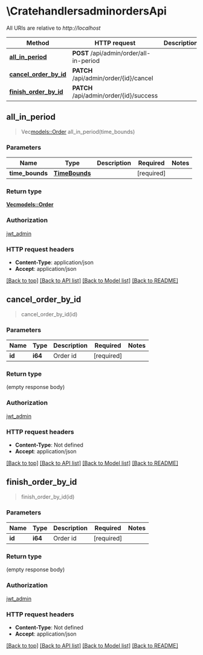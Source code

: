 # \CratehandlersadminordersApi

All URIs are relative to *http://localhost*

Method | HTTP request | Description
------------- | ------------- | -------------
[**all_in_period**](CratehandlersadminordersApi.md#all_in_period) | **POST** /api/admin/order/all-in-period | 
[**cancel_order_by_id**](CratehandlersadminordersApi.md#cancel_order_by_id) | **PATCH** /api/admin/order/{id}/cancel | 
[**finish_order_by_id**](CratehandlersadminordersApi.md#finish_order_by_id) | **PATCH** /api/admin/order/{id}/success | 



## all_in_period

> Vec<models::Order> all_in_period(time_bounds)


### Parameters


Name | Type | Description  | Required | Notes
------------- | ------------- | ------------- | ------------- | -------------
**time_bounds** | [**TimeBounds**](TimeBounds.md) |  | [required] |

### Return type

[**Vec<models::Order>**](Order.md)

### Authorization

[jwt_admin](../README.md#jwt_admin)

### HTTP request headers

- **Content-Type**: application/json
- **Accept**: application/json

[[Back to top]](#) [[Back to API list]](../README.md#documentation-for-api-endpoints) [[Back to Model list]](../README.md#documentation-for-models) [[Back to README]](../README.md)


## cancel_order_by_id

> cancel_order_by_id(id)


### Parameters


Name | Type | Description  | Required | Notes
------------- | ------------- | ------------- | ------------- | -------------
**id** | **i64** | Order id | [required] |

### Return type

 (empty response body)

### Authorization

[jwt_admin](../README.md#jwt_admin)

### HTTP request headers

- **Content-Type**: Not defined
- **Accept**: application/json

[[Back to top]](#) [[Back to API list]](../README.md#documentation-for-api-endpoints) [[Back to Model list]](../README.md#documentation-for-models) [[Back to README]](../README.md)


## finish_order_by_id

> finish_order_by_id(id)


### Parameters


Name | Type | Description  | Required | Notes
------------- | ------------- | ------------- | ------------- | -------------
**id** | **i64** | Order id | [required] |

### Return type

 (empty response body)

### Authorization

[jwt_admin](../README.md#jwt_admin)

### HTTP request headers

- **Content-Type**: Not defined
- **Accept**: application/json

[[Back to top]](#) [[Back to API list]](../README.md#documentation-for-api-endpoints) [[Back to Model list]](../README.md#documentation-for-models) [[Back to README]](../README.md)

